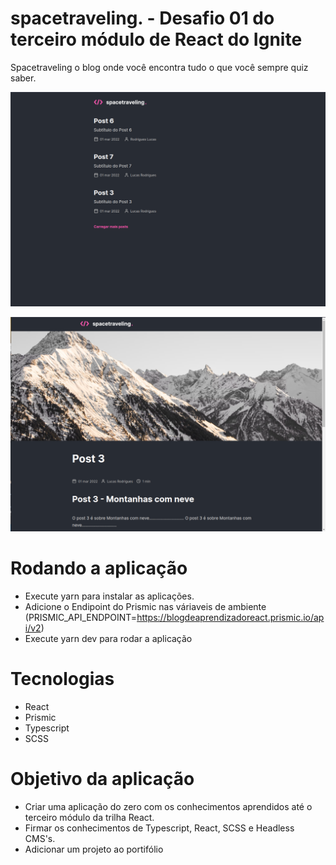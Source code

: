 # spacetraveling. - Desafio 01 do terceiro módulo de React do Ignite

Spacetraveling o blog onde você encontra tudo o que você sempre quiz saber.

![image](https://github.com/LucasSousa09/SpaceTravelingChallenge/blob/master/public/spacetraveling_landingpage.png)

![image](https://github.com/LucasSousa09/SpaceTravelingChallenge/blob/master/public/spacetraveling_postpage.png)

# Rodando a aplicação

- Execute yarn para instalar as aplicações.
- Adicione o Endipoint do Prismic nas váriaveis de ambiente (PRISMIC_API_ENDPOINT=https://blogdeaprendizadoreact.prismic.io/api/v2)
- Execute yarn dev para rodar a aplicação

# Tecnologias

- React
- Prismic
- Typescript
- SCSS

# Objetivo da aplicação

- Criar uma aplicação do zero com os conhecimentos aprendidos até o terceiro módulo da trilha React.
- Firmar os conhecimentos de Typescript, React, SCSS e Headless CMS's.
- Adicionar um projeto ao portifólio
